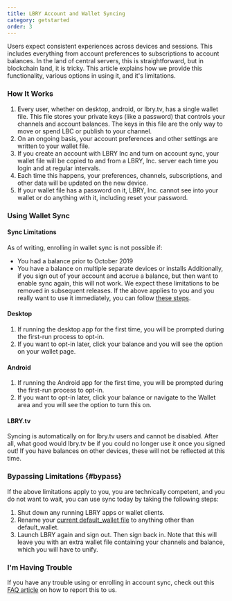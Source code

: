 ```yaml
---
title: LBRY Account and Wallet Syncing
category: getstarted
order: 3
---
```

Users expect consistent experiences across devices and sessions. This includes everything from account preferences to subscriptions to account balances. In the land of central servers, this is straightforward, but in blockchain land, it is tricky. This article explains how we provide this functionality, various options in using it, and it's limitations.

### How It Works
1. Every user, whether on desktop, android, or lbry.tv, has a single wallet file. This file stores your private keys (like a password) that controls your channels and account balances. The keys in this file are the only way to move or spend LBC or publish to your channel.
1. On an ongoing basis, your account preferences and other settings are written to your wallet file.
1. If you create an account with LBRY Inc and turn on account sync, your wallet file will be copied to and from a LBRY, Inc. server each time you login and at regular intervals.
1. Each time this happens, your preferences, channels, subscriptions, and other data will be updated on the new device.
1. If your wallet file has a password on it, LBRY, Inc. cannot see into your wallet or do anything with it, including reset your password.

### Using Wallet Sync
#### Sync Limitations
As of writing, enrolling in wallet sync is not possible if:
- You had a balance prior to October 2019
- You have a balance on multiple separate devices or installs
Additionally, if you sign out of your account and accrue a balance, but then want to enable sync again, this will not work.
We expect these limitations to be removed in subsequent releases. If the above applies to you and you really want to use it immediately, you can follow [these steps](#bypass).

#### Desktop
1. If running the desktop app for the first time, you will be prompted during the first-run process to opt-in.
1. If you want to opt-in later, click your balance and you will see the option on your wallet page.

#### Android
1. If running the Android app for the first time, you will be prompted during the first-run process to opt-in.
1. If you want to opt-in later, click your balance or navigate to the Wallet area and you will see the option to turn this on.

#### LBRY.tv
Syncing is automatically on for lbry.tv users and cannot be disabled. After all, what good would lbry.tv be if you could no longer use it once you signed out! If you have balances on other devices, these will not be reflected at this time.  

### Bypassing Limitations {#bypass}
If the above limitations apply to you, you are technically competent, and you do not want to wait, you can use sync today by taking the following steps:
1. Shut down any running LBRY apps or wallet clients.
1. Rename your [current default_wallet file](/faq/lbry-directories) to anything other than default_wallet.
1. Launch LBRY again and sign out. Then sign back in. 
Note that this will leave you with an extra wallet file containing your channels and balance, which you will have to unify.

### I'm Having Trouble
If you have any trouble using or enrolling in account sync, check out this [FAQ article](/faq/how-to-report-bugs) on how to report this to us.
